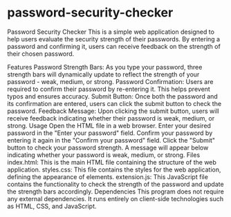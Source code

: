 # password-security-checker
Password Security Checker
This is a simple web application designed to help users evaluate the security strength of their passwords. By entering a password and confirming it, users can receive feedback on the strength of their chosen password.

Features
Password Strength Bars: As you type your password, three strength bars will dynamically update to reflect the strength of your password - weak, medium, or strong.
Password Confirmation: Users are required to confirm their password by re-entering it. This helps prevent typos and ensures accuracy.
Submit Button: Once both the password and its confirmation are entered, users can click the submit button to check the password.
Feedback Message: Upon clicking the submit button, users will receive feedback indicating whether their password is weak, medium, or strong.
Usage
Open the HTML file in a web browser.
Enter your desired password in the "Enter your password" field.
Confirm your password by entering it again in the "Confirm your password" field.
Click the "Submit" button to check your password strength.
A message will appear below indicating whether your password is weak, medium, or strong.
Files
index.html: This is the main HTML file containing the structure of the web application.
styles.css: This file contains the styles for the web application, defining the appearance of elements.
extension.js: This JavaScript file contains the functionality to check the strength of the password and update the strength bars accordingly.
Dependencies
This program does not require any external dependencies. It runs entirely on client-side technologies such as HTML, CSS, and JavaScript.
